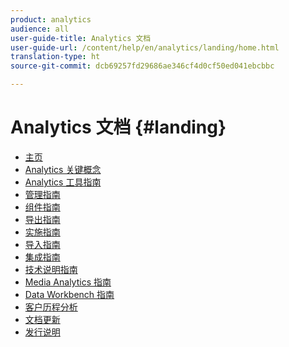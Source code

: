 ```yaml
---
product: analytics
audience: all
user-guide-title: Analytics 文档
user-guide-url: /content/help/en/analytics/landing/home.html
translation-type: ht
source-git-commit: dcb69257fd29686ae346cf4d0cf50ed041ebcbbc

---
```



# Analytics 文档 {#landing}

* [主页](home.md)
* [Analytics 关键概念](an-key-concepts.md)
* [Analytics 工具指南](https://docs.adobe.com/content/help/zh-Hans/analytics/analyze/home.html)
* [管理指南](https://docs.adobe.com/content/help/zh-Hans/analytics/admin/home.html)
* [组件指南](https://docs.adobe.com/content/help/zh-Hans/analytics/components/home.html)
* [导出指南](https://docs.adobe.com/content/help/zh-Hans/analytics/export/home.html)
* [实施指南](https://docs.adobe.com/content/help/zh-Hans/analytics/implementation/home.html)
* [导入指南](https://docs.adobe.com/content/help/zh-Hans/analytics/import/home.html)
* [集成指南](https://docs.adobe.com/content/help/zh-Hans/analytics/integration/home.html)
* [技术说明指南](https://docs.adobe.com/content/help/zh-Hans/analytics/technotes/home.html)
* [Media Analytics 指南](https://docs.adobe.com/content/help/zh-Hans/media-analytics/using/media-overview.html)
* [Data Workbench 指南](https://docs.adobe.com/content/help/en/data-workbench/using/home.html)
* [客户历程分析](https://docs.adobe.com/content/help/en/analytics-platform/using/cja-landing.html)
* [文档更新](doc-updates.md)
* [发行说明](https://docs.adobe.com/content/help/zh-Hans/release-notes/experience-cloud/current.html)

<!--
+ Analytics Guides{#analytics-guides}
  * [Analytics Analyze Guide](https://docs.adobe.com/content/help/en/analytics/analyze/home.html)
  * [Admin Guide](https://docs.adobe.com/content/help/en/analytics/admin/home.html)
  * [Components Guide](https://docs.adobe.com/content/help/en/analytics/components/home.html)
  * [Export Guide](https://docs.adobe.com/content/help/en/analytics/export/home.html)
  * [Implementation Guide](https://docs.adobe.com/content/help/en/analytics/implementation/home.html)
  * [Import Guide](https://docs.adobe.com/content/help/en/analytics/import/home.html)
  * [Integration Guide](https://docs.adobe.com/content/help/en/analytics/integration/home.html)
-->
